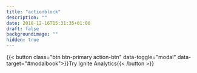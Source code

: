 ```yaml
---
title: "actionblock"
description: ""
date: 2018-12-16T15:31:35+01:00
draft: false
backgroundimage: ""
hidden: true
---
```


{{< button class="btn btn-primary action-btn" data-toggle="modal" data-target="#modalbook">}}Try Ignite Analytics{{< /button >}}

